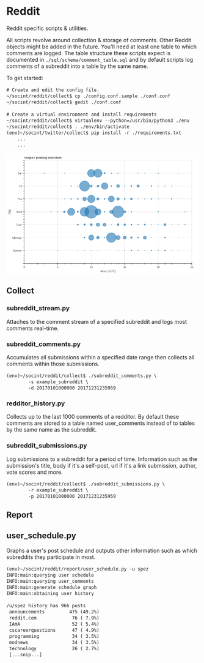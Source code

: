 # Reddit

Reddit specific scripts & utilities.

All scripts revolve around collection & storage of comments. Other Reddit objects might be added in the future. You'll need at least one table to which comments are logged. The table structure these scripts expect is documented in `./sql/schema/comment_table.sql` and by default scripts log comments of a subreddit into a table by the same name.

To get started:
```
# Create and edit the config file.
~/socint/reddit/collect$ cp ./config.conf.sample ./conf.conf
~/socint/reddit/collect$ gedit ./conf.conf

# Create a virtual environment and install requirements
~/socint/reddit/collect$ virtualenv --python=/usr/bin/python3 ./env
~/socint/reddit/collect$ . ./env/bin/activate
(env)~/socint/twitter/collect$ pip install -r ./requirements.txt
    ...
    ...
```
![spez posting schedule](https://raw.githubusercontent.com/IHJpc2V1cCAK/socint/master/doc/reddit_user_schedule_spez.png)


## Collect

### subreddit_stream.py

Attaches to the comment stream of a specified subreddit and logs most comments real-time.

### subreddit_comments.py

Accumulates all submissions within a specified date range then collects all comments within those submissions.

```
(env)~/socint/reddit/collect$ ./subreddit_comments.py \
        -s example_subreddit \
        -d 20170101000000 20171231235959
```

### redditor_history.py

Collects up to the last 1000 comments of a redditor. By default these comments are stored to a table named user_comments instead of to tables by the same name as the subreddit.

### subreddit_submissions.py

Log submissions to a subreddit for a period of time. Information such as the submission's title, body if it's a self-post, url if it's a link submission, author, vote scores and more.

```
(env)~/socint/reddit/collect$ ./subreddit_submissions.py \
        -r example_subreddit \
        -p 20170101000000 20171231235959
```


## Report

## user_schedule.py

Graphs a user's post schedule and outputs other information such as which
subreddits they participate in most.

```
(env)~/socint/reddit/report/user_schedule.py -u spez
INFO:main:querying user schedule
INFO:main:querying user_comments
INFO:main:generate schedule graph
INFO:main:obtaining user history

/u/spez history has 966 posts
 announcements         475 (49.2%)
 reddit.com             76 ( 7.9%)
 IAmA                   52 ( 5.4%)
 cscareerquestions      47 ( 4.9%)
 programming            34 ( 3.5%)
 modnews                34 ( 3.5%)
 technology             26 ( 2.7%)
 [...snip...]
```
